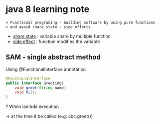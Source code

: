 # java 8 learning note
    > Functional programing - building software by using pure functions
    > and avoid share state - side effects
* <u>share state</u> : variable share by multiple function
* <u>side effect</u> : function modifies the variable

## SAM - single abstract method

Using @FunctionalInterface annotation 

```java
@FunctionalInterface
public interface Greeting{
    void greet(String name);
    void hi();
}
```
? When lambda execution

-> at the time it be called (e.g: abc.greet())

